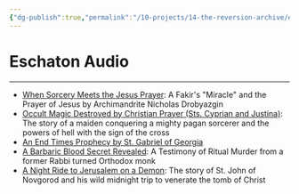 ```yaml
---
{"dg-publish":true,"permalink":"/10-projects/14-the-reversion-archive/eschaton-audio/"}
---
```



# Eschaton Audio
---
- [When Sorcery Meets the Jesus Prayer](https://thereversion.co/p/when-sorcery-meets-the-jesus-prayer): A Fakir's "Miracle" and the Prayer of Jesus by Archimandrite Nicholas Drobyazgin
- [Occult Magic Destroyed by Christian Prayer (Sts. Cyprian and Justina)](https://thereversion.co/p/occult-magic-destroyed-by-christian): The story of a maiden conquering a mighty pagan sorcerer and the powers of hell with the sign of the cross
- [An End Times Prophecy by St. Gabriel of Georgia](https://thereversion.co/p/an-end-times-prophecy-by-st-gabriel)
- [A Barbaric Blood Secret Revealed](https://thereversion.co/p/the-neophyte-book): A Testimony of Ritual Murder from a former Rabbi turned Orthodox monk
- [A Night Ride to Jerusalem on a Demon](https://thereversion.co/p/a-night-ride-to-jerusalem-on-a-demon): The story of St. John of Novgorod and his wild midnight trip to venerate the tomb of Christ
